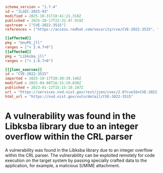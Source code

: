 ```toml
schema_version = "1.7.4"
id = "JLSEC-2025-93"
modified = 2025-10-31T18:41:21.318Z
published = 2025-10-17T22:31:47.919Z
upstream = ["CVE-2022-3515"]
references = ["https://access.redhat.com/security/cve/CVE-2022-3515", "https://bugzilla.redhat.com/show_bug.cgi?id=2135610", "https://dev.gnupg.org/rK4b7d9cd4a018898d7714ce06f3faf2626c14582b", "https://security.netapp.com/advisory/ntap-20230706-0008/", "https://www.gnupg.org/blog/20221017-pepe-left-the-ksba.html", "https://access.redhat.com/security/cve/CVE-2022-3515", "https://bugzilla.redhat.com/show_bug.cgi?id=2135610", "https://dev.gnupg.org/rK4b7d9cd4a018898d7714ce06f3faf2626c14582b", "https://security.netapp.com/advisory/ntap-20230706-0008/", "https://www.gnupg.org/blog/20221017-pepe-left-the-ksba.html"]

[[affected]]
pkg = "GnuPG_jll"
ranges = ["< 2.4.7+0"]
[[affected]]
pkg = "Libksba_jll"
ranges = ["< 1.6.7+0"]

[[jlsec_sources]]
id = "CVE-2022-3515"
imported = 2025-10-17T20:30:39.146Z
modified = 2025-04-08T16:15:19.830Z
published = 2023-01-12T15:15:10.187Z
url = "https://services.nvd.nist.gov/rest/json/cves/2.0?cveId=CVE-2022-3515"
html_url = "https://nvd.nist.gov/vuln/detail/CVE-2022-3515"
```

# A vulnerability was found in the Libksba library due to an integer overflow within the CRL parser

A vulnerability was found in the Libksba library due to an integer overflow within the CRL parser. The vulnerability can be exploited remotely for code execution on the target system by passing specially crafted data to the application, for example, a malicious S/MIME attachment.

